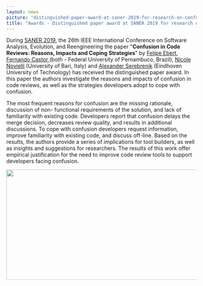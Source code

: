 ```yaml
---
layout: news
picture: "distinguished-paper-award-at-saner-2019-for-research-on-confusion-in-code-reviews.png"
title: "Awards - Distinguished paper award at SANER 2019 for research on confusion in code reviews"
---
```


<p>During <a href="https://saner2019.github.io/">SANER 2019</a>, the 26th IEEE International Conference on Software Analysis, Evolution, and Reengineering the paper &quot;<strong>Confusion in Code Reviews: Reasons, Impacts and Coping Strategies</strong>&quot;&nbsp;by <a href="http://www.cin.ufpe.br/~fe/">Felipe Ebert</a>, <a href="https://sites.google.com/a/cin.ufpe.br/castor/">Fernando Castor </a>(both - Federal University of Pernambuco, Brazil), <a href="http://collab.di.uniba.it/nicole/">Nicole Novielli</a> (University of Bari, Italy) and <a href="https://www.win.tue.nl/~aserebre/">Alexander Serebrenik</a> (Eindhoven University of Technology) has received the distinguished paper award. In this paper the authors investigate the reasons and impacts of confusion in code reviews, as well as the strategies developers adopt to cope with confusion.&nbsp;</p>

<p>The most frequent reasons for confusion are the missing rationale, discussion of non- functional requirements of the solution, and lack of familiarity with existing code. Developers report that confusion delays the merge decision, decreases review quality, and results in additional discussions. To cope with confusion developers request information, improve familiarity with existing code, and discuss off-line. Based on the results, the authors provide a series of implications for tool builders, as well as insights and suggestions for researchers. The results of this work offer empirical justification for the need to improve code review tools to support developers facing confusion.</p>

<p><img alt="" src="/images/SANER_2019_bestPaper.jpeg?style=original&amp;1553264954" style="height:292px; width:600px" /></p>

		